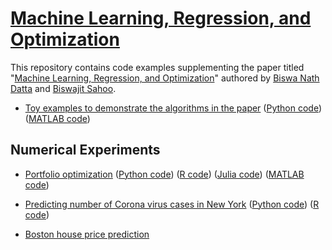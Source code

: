 # [Machine Learning, Regression, and Optimization](https://link.springer.com/chapter/10.1007%2F978-981-16-1919-9_15)
This repository contains code examples supplementing the paper titled "[Machine Learning, Regression, and Optimization](https://link.springer.com/chapter/10.1007%2F978-981-16-1919-9_15)" authored by [Biswa Nath Datta](http://www.math.niu.edu/~dattab/) and [Biswajit Sahoo](https://biswajitsahoo1111.github.io/).

* [Toy examples to demonstrate the algorithms in the paper](https://github.com/biswajitsahoo1111/machine_learning_regression_and_optimization/blob/master/ML_regression_optimization_python.ipynb) ([Python code](https://github.com/biswajitsahoo1111/machine_learning_regression_and_optimization/blob/master/ML_regression_optimization_python.ipynb)) ([MATLAB code](https://github.com/biswajitsahoo1111/machine_learning_regression_and_optimization/blob/master/ML_regression_optimization_MATLAB.pdf))


## Numerical Experiments

* [Portfolio optimization](https://github.com/biswajitsahoo1111/machine_learning_regression_and_optimization/blob/master/portfolio_cvxpy.ipynb) ([Python code](https://github.com/biswajitsahoo1111/machine_learning_regression_and_optimization/blob/master/portfolio_cvxpy.ipynb)) ([R code](https://github.com/biswajitsahoo1111/machine_learning_regression_and_optimization/blob/master/portfolio_R.pdf)) ([Julia code](https://github.com/biswajitsahoo1111/machine_learning_regression_and_optimization/blob/master/portfolio_julia.ipynb)) ([MATLAB code](https://github.com/biswajitsahoo1111/machine_learning_regression_and_optimization/blob/master/portfolio_cvx_matlab.pdf))

* [Predicting number of Corona virus cases in New York](https://github.com/biswajitsahoo1111/machine_learning_regression_and_optimization/blob/master/Predicting_corona_cases_R.ipynb) ([Python code](https://github.com/biswajitsahoo1111/machine_learning_regression_and_optimization/blob/master/Predicting_corona_cases_Python.ipynb)) ([R code](https://github.com/biswajitsahoo1111/machine_learning_regression_and_optimization/blob/master/Predicting_corona_cases_R.ipynb))

* [Boston house price prediction](https://github.com/biswajitsahoo1111/machine_learning_regression_and_optimization/blob/master/Boston_house_price_prediction_using_regression.ipynb)




